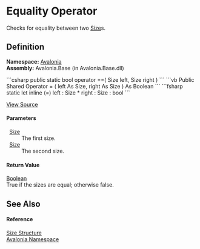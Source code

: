 # Equality Operator


Checks for equality between two <a href="T_Avalonia_Size">Size</a>s.



## Definition
**Namespace:** <a href="N_Avalonia">Avalonia</a>  
**Assembly:** Avalonia.Base (in Avalonia.Base.dll)

<Tabs groupId="api-code-preview">
<TabItem value="csharp" label="C#">
```csharp
public static bool operator ==(
	Size left,
	Size right
)
```
</TabItem>
<TabItem value="vb" label="VB">
```vb
Public Shared Operator = ( 
	left As Size,
	right As Size
) As Boolean
```
</TabItem>
<TabItem value="fsharp" label="F#">
```fsharp
static let inline (=)
        left : Size * 
        right : Size  : bool
```
</TabItem>
</Tabs>



<a href="https://github.com/AvaloniaUI/Avalonia/tree/master/src/Avalonia.Base/Size.cs#L78" title="View the source code">View Source</a>



#### Parameters
<dl><dt>  <a href="T_Avalonia_Size">Size</a></dt><dd>The first size.</dd><dt>  <a href="T_Avalonia_Size">Size</a></dt><dd>The second size.</dd></dl>

#### Return Value
<a href="https://learn.microsoft.com/dotnet/api/system.boolean" target="_blank" rel="noopener noreferrer">Boolean</a>  
True if the sizes are equal; otherwise false.

## See Also


#### Reference
<a href="T_Avalonia_Size">Size Structure</a>  
<a href="N_Avalonia">Avalonia Namespace</a>  

